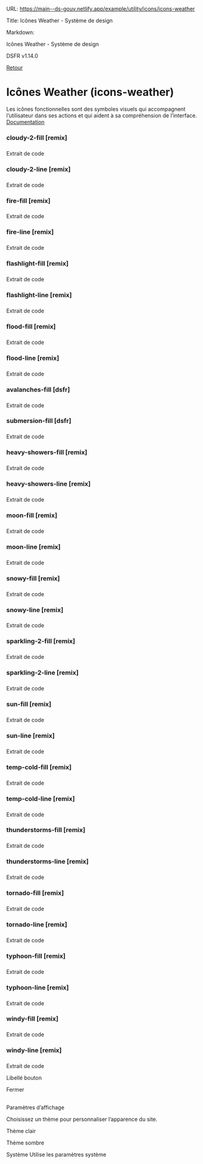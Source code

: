 URL:
https://main--ds-gouv.netlify.app/example/utility/icons/icons-weather

Title:
Icônes Weather - Système de design

Markdown:


Icônes Weather - Système de design


DSFR v1.14.0


[Retour](../)


# Icônes Weather (icons-weather)


Les icônes fonctionnelles sont des symboles visuels qui accompagnent l’utilisateur dans ses actions et qui aident à sa compréhension de l’interface.
[Documentation](https://www.systeme-de-design.gouv.fr/elements-d-interface/fondamentaux-techniques/icones)


### cloudy-2-fill [remix]


###
Extrait de code


<span class="fr-icon-cloudy-2-fill" aria-hidden="true"></span>


### cloudy-2-line [remix]


###
Extrait de code


<span class="fr-icon-cloudy-2-line" aria-hidden="true"></span>


### fire-fill [remix]


###
Extrait de code


<span class="fr-icon-fire-fill" aria-hidden="true"></span>


### fire-line [remix]


###
Extrait de code


<span class="fr-icon-fire-line" aria-hidden="true"></span>


### flashlight-fill [remix]


###
Extrait de code


<span class="fr-icon-flashlight-fill" aria-hidden="true"></span>


### flashlight-line [remix]


###
Extrait de code


<span class="fr-icon-flashlight-line" aria-hidden="true"></span>


### flood-fill [remix]


###
Extrait de code


<span class="fr-icon-flood-fill" aria-hidden="true"></span>


### flood-line [remix]


###
Extrait de code


<span class="fr-icon-flood-line" aria-hidden="true"></span>


### avalanches-fill [dsfr]


###
Extrait de code


<span class="fr-icon-avalanches-fill" aria-hidden="true"></span>


### submersion-fill [dsfr]


###
Extrait de code


<span class="fr-icon-submersion-fill" aria-hidden="true"></span>


### heavy-showers-fill [remix]


###
Extrait de code


<span class="fr-icon-heavy-showers-fill" aria-hidden="true"></span>


### heavy-showers-line [remix]


###
Extrait de code


<span class="fr-icon-heavy-showers-line" aria-hidden="true"></span>


### moon-fill [remix]


###
Extrait de code


<span class="fr-icon-moon-fill" aria-hidden="true"></span>


### moon-line [remix]


###
Extrait de code


<span class="fr-icon-moon-line" aria-hidden="true"></span>


### snowy-fill [remix]


###
Extrait de code


<span class="fr-icon-snowy-fill" aria-hidden="true"></span>


### snowy-line [remix]


###
Extrait de code


<span class="fr-icon-snowy-line" aria-hidden="true"></span>


### sparkling-2-fill [remix]


###
Extrait de code


<span class="fr-icon-sparkling-2-fill" aria-hidden="true"></span>


### sparkling-2-line [remix]


###
Extrait de code


<span class="fr-icon-sparkling-2-line" aria-hidden="true"></span>


### sun-fill [remix]


###
Extrait de code


<span class="fr-icon-sun-fill" aria-hidden="true"></span>


### sun-line [remix]


###
Extrait de code


<span class="fr-icon-sun-line" aria-hidden="true"></span>


### temp-cold-fill [remix]


###
Extrait de code


<span class="fr-icon-temp-cold-fill" aria-hidden="true"></span>


### temp-cold-line [remix]


###
Extrait de code


<span class="fr-icon-temp-cold-line" aria-hidden="true"></span>


### thunderstorms-fill [remix]


###
Extrait de code


<span class="fr-icon-thunderstorms-fill" aria-hidden="true"></span>


### thunderstorms-line [remix]


###
Extrait de code


<span class="fr-icon-thunderstorms-line" aria-hidden="true"></span>


### tornado-fill [remix]


###
Extrait de code


<span class="fr-icon-tornado-fill" aria-hidden="true"></span>


### tornado-line [remix]


###
Extrait de code


<span class="fr-icon-tornado-line" aria-hidden="true"></span>


### typhoon-fill [remix]


###
Extrait de code


<span class="fr-icon-typhoon-fill" aria-hidden="true"></span>


### typhoon-line [remix]


###
Extrait de code


<span class="fr-icon-typhoon-line" aria-hidden="true"></span>


### windy-fill [remix]


###
Extrait de code


<span class="fr-icon-windy-fill" aria-hidden="true"></span>


### windy-line [remix]


###
Extrait de code


<span class="fr-icon-windy-line" aria-hidden="true"></span>


Libellé bouton


Fermer


##
Paramètres d’affichage


Choisissez un thème pour personnaliser l’apparence du site.


Thème clair


Thème sombre


Système
Utilise les paramètres système